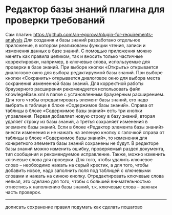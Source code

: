 # Редактор базы знаний плагина для проверки требований
Сам плагин: https://github.com/an-egorova/plugin-for-requirements-analysis
Для создания и базы знаний разработано отдельное приложение, в котором реализованы функции чтения, записи и изменения данных в базе знаний. С помощью приложения можно менять как правила целиком, так и вносить только частичные корректировки, например, в ключевые слова, используемые для проверки в базе знаний.
При выборе кнопки «Открыть» открывается диалоговое окно для выбора редактируемой базы знаний. При выборе кнопки «Сохранить» открывается диалоговое окно для выбора места сохранения измененной базы знаний. Для корректной работы браузерного расширения рекомендуется
использовать файл knowlegeBase.xml в папке с установленным браузерным расширением. Для того чтобы отредактировать элемент базы знаний, его надо выбрать в таблице в блоке «Содержимое базы знаний». Справа от таблицы в блоке «Содержимое базы знаний» есть три кнопки управления. Первая добавляет новую строку в базу знаний, вторая удаляет строку из базы знаний, а третья сохраняет изменения в элементе базы знаний. Если в блоке «Редактор элемента базы знаний» внести изменения и не нажать на зеленую кнопку с галочкой справа от таблицы в блоке «Содержимое базы знаний», то изменения для конкретного элемента базы знаний сохранены не будут. В редакторе базы знаний можно изменить ошибку, проверяемый раздел документа, тип сообщения и рекомендуемое исправление. Также, можно изменить ключевые слова для проверки.
Для того, чтобы удалить ключевое слово – необходимо нажать на серый крестик, а для того, чтобы добавить новое, надо заполнить поля под таблицей с ключевыми словами и нажать на синюю кнопку. 
Отредактировать ключевые слова нельзя, это сделано для того, чтобы с большей внимательностью отнестись к наполнению базы знаний, т.к. ключевые слова – важная часть проверок.
____
дописать сохранение правил
подумать как сделать пошагово
